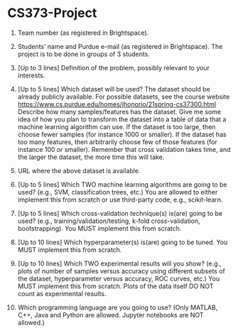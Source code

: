 # CS373-Project

1.	Team number (as registered in Brightspace).

2.	Students’ name and Purdue e-mail (as registered in Brightspace). The project is to be done in groups of 3 students.

3.	[Up to 3 lines] Definition of the problem, possibly relevant to your interests.

4.  [Up to 5 lines] Which dataset will be used? The dataset should be already publicly available. 
    For possible datasets, see the course website https://www.cs.purdue.edu/homes/jhonorio/21spring-cs37300.html
    Describe how many samples/features has the dataset. Give me some idea of how you plan to transform the dataset into a table of data that a machine learning algorithm can use.
    If the dataset is too large, then choose fewer samples (for instance 1000 or smaller). If the dataset has too many features, then arbitrarily choose few of those features (for     instance 100 or smaller). Remember that cross validation takes time, and the larger the dataset, the more time this will take.

5.  URL where the above dataset is available.

6.  [Up to 5 lines] Which TWO machine learning algorithms are going to be used? (e.g., SVM, classification trees, etc.) You are allowed to either implement this from scratch or use third-party code, e.g., scikit-learn.

7.  [Up to 5 lines] Which cross-validation technique(s) is(are) going to be used? (e.g., training/validation/testing, k-fold cross-validation, bootstrapping). You MUST implement this from scratch.

8.  [Up to 10 lines] Which hyperparameter(s) is(are) going to be tuned. You MUST implement this from scratch.

9.  [Up to 10 lines] Which TWO experimental results will you show? (e.g., plots of number of samples versus accuracy using different subsets of the dataset, hyperparameter versus accuracy, ROC curves, etc.) You MUST implement this from scratch. Plots of the data itself DO NOT count as experimental results.

10. Which programming language are you going to use? (Only MATLAB, C++, Java and Python are allowed. Jupyter notebooks are NOT allowed.)
